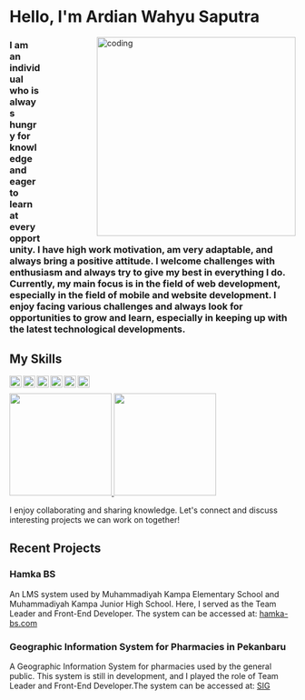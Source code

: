 
# Hello, I'm Ardian Wahyu Saputra

<img align="right" style="margin-left: 100;" margin alt="coding" width="350" src="https://i.pinimg.com/originals/e4/26/70/e426702edf874b181aced1e2fa5c6cde.gif">

<h3 align="left">I am an individual who is always hungry for knowledge and eager to learn at every opportunity. I have high work motivation, am very adaptable, and always bring a positive attitude. I welcome challenges with enthusiasm and always try to give my best in everything I do. Currently, my main focus is in the field of web development, especially in the field of mobile and website development. I enjoy facing various challenges and always look for opportunities to grow and learn, especially in keeping up with the latest technological developments.</h3>


## My Skills 

<a href="#"><img align="left" alt="HTML" title="HTML" width="21px" src="https://img.icons8.com/color/48/000000/html-5.png" /></a>
<a href="#"><img align="left" alt="JavaScript" title="JavaScript" width="21px" src="https://upload.wikimedia.org/wikipedia/commons/9/99/Unofficial_JavaScript_logo_2.svg" /></a>
<a href="#"><img align="left" alt="Bootstrap" title="Bootstrap" width="21px" src="https://getbootstrap.com/docs/4.0/assets/img/favicons/favicon.ico" /></a>
<a href="#"><img align="left" alt="C++" title="C++" width="21px" src="https://img.icons8.com/color/48/000000/c-plus-plus-logo.png" /></a>
<a href="#"><img align="left" alt="Laravel" title="Laravel" width="21px" src="https://cdn.worldvectorlogo.com/logos/laravel-2.svg" /></a>
<a href="#"><img align="left" alt="CSS" title="CSS" width="21px" src="https://img.icons8.com/color/48/000000/css3.png" /></a>
<br>
<p align="left">
<a href="https://github.com/wahyu12v">
  <img height="180em" src="https://github-readme-stats-eight-theta.vercel.app/api?username=wahyu12v&show_icons=true&theme=algolia&include_all_commits=true&count_private=true"/>
  <img height="180em" src="https://github-readme-stats-eight-theta.vercel.app/api/top-langs/?username=wahyu12v&layout=compact&langs_count=8&theme=algolia"/>
</a>
</p>

I enjoy collaborating and sharing knowledge. Let's connect and discuss interesting projects we can work on together!


## Recent Projects

### Hamka BS 
An LMS system used by Muhammadiyah Kampa Elementary School and Muhammadiyah Kampa Junior High School. Here, I served as the Team Leader and Front-End Developer. The system can be accessed at: [hamka-bs.com](https://hamka-bs.com)

### Geographic Information System for Pharmacies in Pekanbaru
A Geographic Information System for pharmacies used by the general public. This system is still in development, and I played the role of Team Leader and Front-End Developer.The system can be accessed at: [SIG](https://github.com/wahyu12v/Sistem_Informasi_Geografis_Apotek_Pekanbaru)





